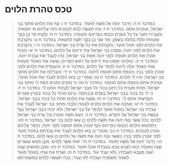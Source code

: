 # טכס טהרת הלוים

> במדבר ח ה: וַיְדַבֵּר יְהוָה אֶל מֹשֶׁה לֵּאמֹר.
> במדבר ח ו: קַח אֶת הַלְוִיִּם מִתּוֹךְ בְּנֵי יִשְׂרָאֵל; וְטִהַרְתָּ אֹתָם.
> במדבר ח ז: וְכֹה תַעֲשֶׂה לָהֶם לְטַהֲרָם הַזֵּה עֲלֵיהֶם מֵי חַטָּאת; וְהֶעֱבִירוּ תַעַר עַל כָּל בְּשָׂרָם וְכִבְּסוּ בִגְדֵיהֶם וְהִטֶּהָרוּ.
> במדבר ח ח: וְלָקְחוּ פַּר בֶּן בָּקָר וּמִנְחָתוֹ סֹלֶת בְּלוּלָה בַשָּׁמֶן; וּפַר שֵׁנִי בֶן בָּקָר תִּקַּח לְחַטָּאת.
> במדבר ח ט: וְהִקְרַבְתָּ אֶת הַלְוִיִּם לִפְנֵי אֹהֶל מוֹעֵד; וְהִקְהַלְתָּ אֶת כָּל עֲדַת בְּנֵי יִשְׂרָאֵל.
> במדבר ח י: וְהִקְרַבְתָּ אֶת הַלְוִיִּם לִפְנֵי יְהוָה; וְסָמְכוּ בְנֵי יִשְׂרָאֵל אֶת יְדֵיהֶם עַל הַלְוִיִּם.
> במדבר ח יא: וְהֵנִיף אַהֲרֹן אֶת הַלְוִיִּם תְּנוּפָה לִפְנֵי יְהוָה מֵאֵת בְּנֵי יִשְׂרָאֵל; וְהָיוּ לַעֲבֹד אֶת עֲבֹדַת יְהוָה.
> במדבר ח יב: וְהַלְוִיִּם יִסְמְכוּ אֶת יְדֵיהֶם עַל רֹאשׁ הַפָּרִים; וַעֲשֵׂה אֶת הָאֶחָד חַטָּאת וְאֶת הָאֶחָד עֹלָה לַיהוָה לְכַפֵּר עַל הַלְוִיִּם.
> במדבר ח יג: וְהַעֲמַדְתָּ אֶת הַלְוִיִּם לִפְנֵי אַהֲרֹן וְלִפְנֵי בָנָיו; וְהֵנַפְתָּ אֹתָם תְּנוּפָה לַיהוָה.
> במדבר ח יד: וְהִבְדַּלְתָּ אֶת הַלְוִיִּם מִתּוֹךְ בְּנֵי יִשְׂרָאֵל; וְהָיוּ לִי הַלְוִיִּם.
> במדבר ח טו: וְאַחֲרֵי כֵן יָבֹאוּ הַלְוִיִּם לַעֲבֹד אֶת אֹהֶל מוֹעֵד; וְטִהַרְתָּ אֹתָם וְהֵנַפְתָּ אֹתָם תְּנוּפָה.
> במדבר ח טז: כִּי נְתֻנִים נְתֻנִים הֵמָּה לִי מִתּוֹךְ בְּנֵי יִשְׂרָאֵל:  תַּחַת פִּטְרַת כָּל רֶחֶם בְּכוֹר כֹּל מִבְּנֵי יִשְׂרָאֵל לָקַחְתִּי אֹתָם לִי.
> במדבר ח יז: כִּי לִי כָל בְּכוֹר בִּבְנֵי יִשְׂרָאֵל בָּאָדָם וּבַבְּהֵמָה:  בְּיוֹם הַכֹּתִי כָל בְּכוֹר בְּאֶרֶץ מִצְרַיִם הִקְדַּשְׁתִּי אֹתָם לִי.
> במדבר ח יח: וָאֶקַּח אֶת הַלְוִיִּם תַּחַת כָּל בְּכוֹר בִּבְנֵי יִשְׂרָאֵל.
> במדבר ח יט: וָאֶתְּנָה אֶת הַלְוִיִּם נְתֻנִים לְאַהֲרֹן וּלְבָנָיו מִתּוֹךְ בְּנֵי יִשְׂרָאֵל לַעֲבֹד אֶת עֲבֹדַת בְּנֵי יִשְׂרָאֵל בְּאֹהֶל מוֹעֵד וּלְכַפֵּר עַל בְּנֵי יִשְׂרָאֵל; וְלֹא יִהְיֶה בִּבְנֵי יִשְׂרָאֵל נֶגֶף בְּגֶשֶׁת בְּנֵי יִשְׂרָאֵל אֶל הַקֹּדֶשׁ.
> במדבר ח כ: וַיַּעַשׂ מֹשֶׁה וְאַהֲרֹן וְכָל עֲדַת בְּנֵי יִשְׂרָאֵל לַלְוִיִּם:  כְּכֹל אֲשֶׁר צִוָּה יְהוָה אֶת מֹשֶׁה לַלְוִיִּם כֵּן עָשׂוּ לָהֶם בְּנֵי יִשְׂרָאֵל.
> במדבר ח כא: וַיִּתְחַטְּאוּ הַלְוִיִּם וַיְכַבְּסוּ בִּגְדֵיהֶם וַיָּנֶף אַהֲרֹן אֹתָם תְּנוּפָה לִפְנֵי יְהוָה; וַיְכַפֵּר עֲלֵיהֶם אַהֲרֹן לְטַהֲרָם.
> במדבר ח כב: וְאַחֲרֵי כֵן בָּאוּ הַלְוִיִּם לַעֲבֹד אֶת עֲבֹדָתָם בְּאֹהֶל מוֹעֵד לִפְנֵי אַהֲרֹן וְלִפְנֵי בָנָיו:  כַּאֲשֶׁר צִוָּה יְהוָה אֶת מֹשֶׁה עַל הַלְוִיִּם כֵּן עָשׂוּ לָהֶם.
> במדבר ח כג: וַיְדַבֵּר יְהוָה אֶל מֹשֶׁה לֵּאמֹר.
> במדבר ח כד: זֹאת אֲשֶׁר לַלְוִיִּם:  מִבֶּן חָמֵשׁ וְעֶשְׂרִים שָׁנָה וָמַעְלָה יָבוֹא לִצְבֹא צָבָא בַּעֲבֹדַת אֹהֶל מוֹעֵד.
> במדבר ח כה: וּמִבֶּן חֲמִשִּׁים שָׁנָה יָשׁוּב מִצְּבָא הָעֲבֹדָה; וְלֹא יַעֲבֹד עוֹד.
> במדבר ח כו: וְשֵׁרֵת אֶת אֶחָיו בְּאֹהֶל מוֹעֵד לִשְׁמֹר מִשְׁמֶרֶת וַעֲבֹדָה לֹא יַעֲבֹד; כָּכָה תַּעֲשֶׂה לַלְוִיִּם בְּמִשְׁמְרֹתָם. 
 

